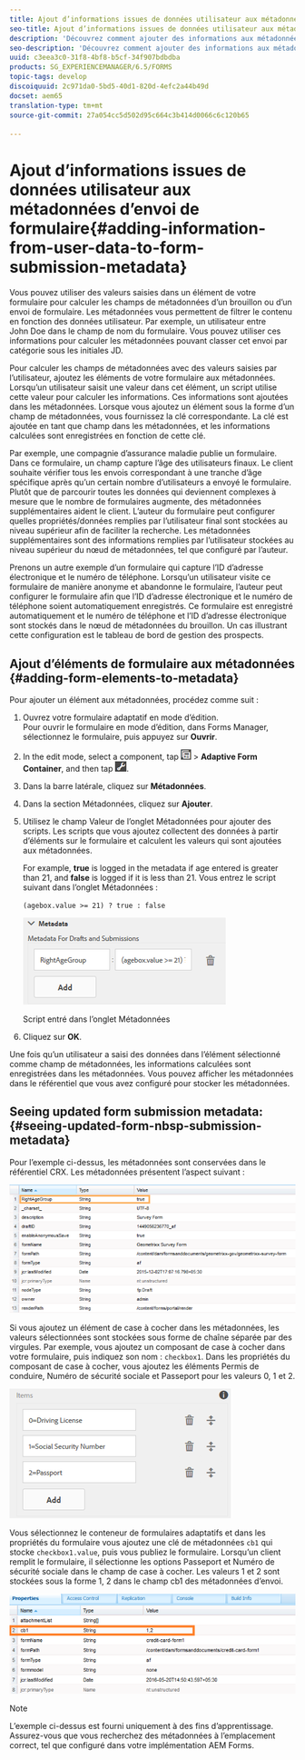 ```yaml
---
title: Ajout d’informations issues de données utilisateur aux métadonnées d’envoi de formulaire
seo-title: Ajout d’informations issues de données utilisateur aux métadonnées d’envoi de formulaire
description: 'Découvrez comment ajouter des informations aux métadonnées d’un formulaire envoyé avec des données fournies par l’utilisateur. '
seo-description: 'Découvrez comment ajouter des informations aux métadonnées d’un formulaire envoyé avec des données fournies par l’utilisateur. '
uuid: c3eea3c0-31f8-4bf8-b5cf-34f907bdbdba
products: SG_EXPERIENCEMANAGER/6.5/FORMS
topic-tags: develop
discoiquuid: 2c971da0-5bd5-40d1-820d-4efc2a44b49d
docset: aem65
translation-type: tm+mt
source-git-commit: 27a054cc5d502d95c664c3b414d0066c6c120b65

---
```



# Ajout d’informations issues de données utilisateur aux métadonnées d’envoi de formulaire{#adding-information-from-user-data-to-form-submission-metadata}

Vous pouvez utiliser des valeurs saisies dans un élément de votre formulaire pour calculer les champs de métadonnées d’un brouillon ou d’un envoi de formulaire. Les métadonnées vous permettent de filtrer le contenu en fonction des données utilisateur. Par exemple, un utilisateur entre John Doe dans le champ de nom du formulaire. Vous pouvez utiliser ces informations pour calculer les métadonnées pouvant classer cet envoi par catégorie sous les initiales JD.

Pour calculer les champs de métadonnées avec des valeurs saisies par l’utilisateur, ajoutez les éléments de votre formulaire aux métadonnées. Lorsqu’un utilisateur saisit une valeur dans cet élément, un script utilise cette valeur pour calculer les informations. Ces informations sont ajoutées dans les métadonnées. Lorsque vous ajoutez un élément sous la forme d’un champ de métadonnées, vous fournissez la clé correspondante. La clé est ajoutée en tant que champ dans les métadonnées, et les informations calculées sont enregistrées en fonction de cette clé.

Par exemple, une compagnie d’assurance maladie publie un formulaire. Dans ce formulaire, un champ capture l’âge des utilisateurs finaux. Le client souhaite vérifier tous les envois correspondant à une tranche d’âge spécifique après qu’un certain nombre d’utilisateurs a envoyé le formulaire. Plutôt que de parcourir toutes les données qui deviennent complexes à mesure que le nombre de formulaires augmente, des métadonnées supplémentaires aident le client. L’auteur du formulaire peut configurer quelles propriétés/données remplies par l’utilisateur final sont stockées au niveau supérieur afin de faciliter la recherche. Les métadonnées supplémentaires sont des informations remplies par l’utilisateur stockées au niveau supérieur du nœud de métadonnées, tel que configuré par l’auteur.

Prenons un autre exemple d’un formulaire qui capture l’ID d’adresse électronique et le numéro de téléphone. Lorsqu’un utilisateur visite ce formulaire de manière anonyme et abandonne le formulaire, l’auteur peut configurer le formulaire afin que l’ID d’adresse électronique et le numéro de téléphone soient automatiquement enregistrés. Ce formulaire est enregistré automatiquement et le numéro de téléphone et l’ID d’adresse électronique sont stockés dans le nœud de métadonnées du brouillon. Un cas illustrant cette configuration est le tableau de bord de gestion des prospects.

## Ajout d’éléments de formulaire aux métadonnées {#adding-form-elements-to-metadata}

Pour ajouter un élément aux métadonnées, procédez comme suit :

1. Ouvrez votre formulaire adaptatif en mode d’édition.\
   Pour ouvrir le formulaire en mode d’édition, dans Forms Manager, sélectionnez le formulaire, puis appuyez sur **Ouvrir**.
1. In the edit mode, select a component, tap ![field-level](assets/field-level.png) > **Adaptive Form Container**, and then tap ![cmppr](assets/cmppr.png).
1. Dans la barre latérale, cliquez sur **Métadonnées**.
1. Dans la section Métadonnées, cliquez sur **Ajouter**.
1. Utilisez le champ Valeur de l’onglet Métadonnées pour ajouter des scripts. Les scripts que vous ajoutez collectent des données à partir d’éléments sur le formulaire et calculent les valeurs qui sont ajoutées aux métadonnées.

   For example, **true** is logged in the metadata if age entered is greater than 21, and **false** is logged if it is less than 21. Vous entrez le script suivant dans l’onglet Métadonnées :

   `(agebox.value >= 21) ? true : false`

   ![Script de métadonnées](assets/add-element-metadata.png)

   Script entré dans l’onglet Métadonnées

1. Cliquez sur **OK**.

Une fois qu’un utilisateur a saisi des données dans l’élément sélectionné comme champ de métadonnées, les informations calculées sont enregistrées dans les métadonnées. Vous pouvez afficher les métadonnées dans le référentiel que vous avez configuré pour stocker les métadonnées.

## Seeing updated form submission metadata: {#seeing-updated-form-nbsp-submission-metadata}

Pour l’exemple ci-dessus, les métadonnées sont conservées dans le référentiel CRX. Les métadonnées présentent l’aspect suivant :

![Métadonnées](assets/metadata_entry_new.png)

Si vous ajoutez un élément de case à cocher dans les métadonnées, les valeurs sélectionnées sont stockées sous forme de chaîne séparée par des virgules. Par exemple, vous ajoutez un composant de case à cocher dans votre formulaire, puis indiquez son nom : `checkbox1`. Dans les propriétés du composant de case à cocher, vous ajoutez les éléments Permis de conduire, Numéro de sécurité sociale et Passeport pour les valeurs 0, 1 et 2.

![Stockage de plusieurs valeurs à partir d’une case à cocher](assets/checkbox-metadata.png)

Vous sélectionnez le conteneur de formulaires adaptatifs et dans les propriétés du formulaire vous ajoutez une clé de métadonnées `cb1` qui stocke `checkbox1.value`, puis vous publiez le formulaire. Lorsqu’un client remplit le formulaire, il sélectionne les options Passeport et Numéro de sécurité sociale dans le champ de case à cocher. Les valeurs 1 et 2 sont stockées sous la forme 1, 2 dans le champ cb1 des métadonnées d’envoi.

![Entrée de métadonnées pour plusieurs valeurs sélectionnées dans un champ de case à cocher](assets/metadata-entry.png)

>[!NOTE]
>
>L’exemple ci-dessus est fourni uniquement à des fins d’apprentissage. Assurez-vous que vous recherchez des métadonnées à l’emplacement correct, tel que configuré dans votre implémentation AEM Forms.

